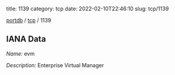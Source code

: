 title: 1139
category: tcp
date: 2022-02-10T22:46:10
slug: tcp/1139

[portdb](/) / [tcp](/category/tcp.html) / 1139


## IANA Data

_Name:_ evm

_Description:_ Enterprise Virtual Manager

